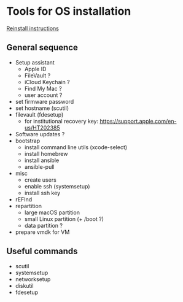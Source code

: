 # Tools for OS installation

[Reinstall instructions](reinstall.md)

## General sequence

- Setup assistant
  - Apple ID
  - FileVault ?
  - iCloud Keychain ?
  - Find My Mac ?
  - user account ?
- set firmware password
- set hostname (scutil)
- filevault (fdesetup)
  - for institutional recovery key: https://support.apple.com/en-us/HT202385
- Software updates ?
- bootstrap
  - install command line utils (xcode-select)
  - install homebrew
  - install ansible
  - ansible-pull
- misc
  - create users
  - enable ssh (systemsetup)
  - install ssh key
- rEFInd
- repartition
  - large macOS partition
  - small Linux partition (+ /boot ?)
  - data partition ?
- prepare vmdk for VM

## Useful commands

- scutil
- systemsetup
- networksetup
- diskutil
- fdesetup
